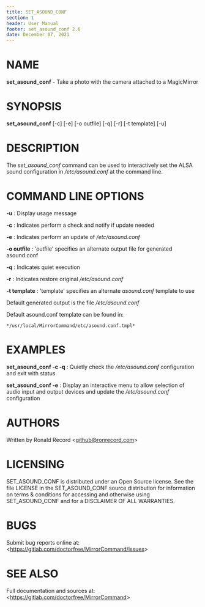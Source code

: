 ```yaml
---
title: SET_ASOUND_CONF
section: 1
header: User Manual
footer: set_asound_conf 2.6
date: December 07, 2021
---
```

# NAME
**set_asound_conf** - Take a photo with the camera attached to a MagicMirror

# SYNOPSIS
**set_asound_conf** [-c] [-e] [-o outfile] [-q] [-r] [-t template] [-u]

# DESCRIPTION
The *set_asound_conf* command can be used to interactively set the ALSA sound configuration in */etc/asound.conf* at the command line.

# COMMAND LINE OPTIONS
**-u**
: Display usage message

**-c**
: Indicates perform a check and notify if update needed

**-e**
: Indicates perform an update of */etc/asound.conf*

**-o outfile**
: 'outfile' specifies an alternate output file for generated asound.conf

**-q**
: Indicates quiet execution

**-r**
: Indicates restore original */etc/asound.conf*

**-t template**
: 'template' specifies an alternate *asound.conf* template to use

Default generated output is the file */etc/asound.conf*

Default asound.conf template can be found in:

	*/usr/local/MirrorCommand/etc/asound.conf.tmpl*

# EXAMPLES
**set_asound_conf -c -q**
: Quietly check the */etc/asound.conf* configuration and exit with status

**set_asound_conf -e**
: Display an interactive menu to allow selection of audio input and output
devices and update the */etc/asound.conf* configuration

# AUTHORS
Written by Ronald Record &lt;github@ronrecord.com&gt;

# LICENSING
SET_ASOUND_CONF is distributed under an Open Source license.
See the file LICENSE in the SET_ASOUND_CONF source distribution
for information on terms &amp; conditions for accessing and
otherwise using SET_ASOUND_CONF and for a DISCLAIMER OF ALL WARRANTIES.

# BUGS
Submit bug reports online at: &lt;https://gitlab.com/doctorfree/MirrorCommand/issues&gt;

# SEE ALSO
Full documentation and sources at: &lt;https://gitlab.com/doctorfree/MirrorCommand&gt;

